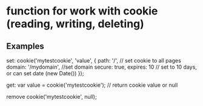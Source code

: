 # function for work with cookie (reading, writing, deleting)
## Examples
set:
cookie('mytestcookie', 'value', {
    path: '/',          // set cookie to all pages
    domain: '/mydomain', //set domain
    secure: true,
    expires: 10         // set to 10 days, or can set date (new Date())
});

get:
    var value = cookie('mytestcookie');  // return cookie value or null

remove
    cookie('mytestcookie', null);